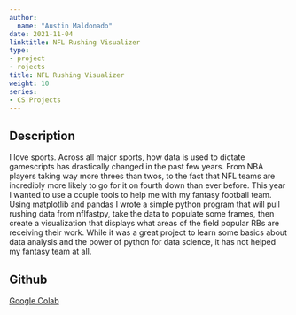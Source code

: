 ```yaml
---
author:
  name: "Austin Maldonado"
date: 2021-11-04
linktitle: NFL Rushing Visualizer
type:
- project
- rojects
title: NFL Rushing Visualizer
weight: 10
series:
- CS Projects
---
```



## Description

I love sports. Across all major sports, how data is used to dictate gamescripts has drastically changed in the past few years. From NBA players taking way more threes than twos, to the fact that
NFL teams are incredibly more likely to go for it on fourth down than ever before. This year I wanted to use a couple tools to help me with my fantasy football team. Using matplotlib and pandas
I wrote a simple python program that will pull rushing data from nflfastpy, take the data to populate some frames, then create a visualization that displays what areas of the field popular RBs are
receiving their work. While it was a great project to learn some basics about data analysis and the power of python for data science, it has not helped my fantasy team at all.

## Github

[Google Colab](https://colab.research.google.com/drive/14RVUHd7KeWnm0_73GKNuwRmtmpmvgO5Z)

